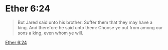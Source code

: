 # Ether 6:24

> But Jared said unto his brother: Suffer them that they may have a king. And therefore he said unto them: Choose ye out from among our sons a king, even whom ye will.

[Ether 6:24](https://www.churchofjesuschrist.org/study/scriptures/bofm/ether/6?lang=eng&id=p24#p24)


